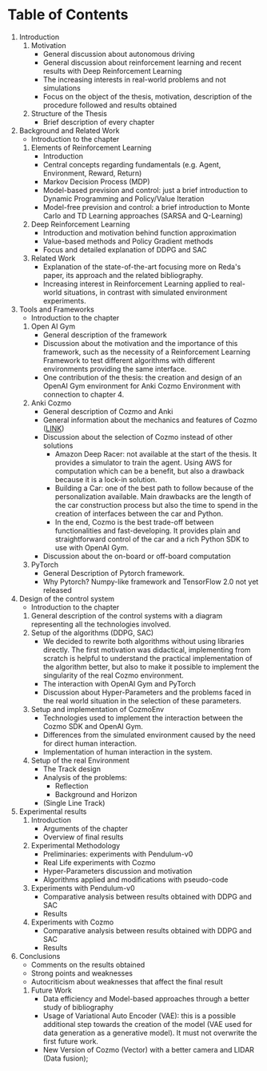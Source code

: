    # Table of Contents

1. Introduction
   1. Motivation
      - General discussion about autonomous driving
      - General discussion about reinforcement learning and recent results with Deep Reinforcement Learning
      - The increasing interests in real-world problems and not simulations
      - Focus on the object of the thesis, motivation, description of the procedure followed and results obtained
   2. Structure of the Thesis
      - Brief description of every chapter
2. Background and Related Work
   - Introduction to the chapter
   1. Elements of Reinforcement Learning
      - Introduction
      - Central concepts regarding fundamentals (e.g. Agent, Environment, Reward, Return)
      - Markov Decision Process (MDP)
      - Model-based prevision and control: just a brief introduction to Dynamic Programming and Policy/Value Iteration
      - Model-free prevision and control: a brief introduction to Monte Carlo and TD Learning approaches (SARSA and Q-Learning)
   2. Deep Reinforcement Learning
      - Introduction and motivation behind function approximation
      - Value-based methods and Policy Gradient methods
      - Focus and detailed explanation of DDPG and SAC
   3. Related Work
      - Explanation of the state-of-the-art focusing more on Reda's paper, its approach and the related bibliography.
      - Increasing interest in Reinforcement Learning applied to real-world situations, in contrast with simulated environment experiments.
3. Tools and Frameworks
   - Introduction to the chapter
   1. Open AI Gym
      - General description of the framework
      - Discussion about the motivation and the importance of this framework, such as the necessity of a Reinforcement Learning Framework to test different algorithms with different environments providing the same interface.
      - One contribution of the thesis: the creation and design of an OpenAI Gym environment for Anki Cozmo Environment with connection to chapter 4.
   2. Anki Cozmo
      - General description of Cozmo and Anki
      - General information about the mechanics and features of Cozmo ([LINK](https://www.cs.cmu.edu/afs/cs/academic/class/15494-s17/schedule.html))
      - Discussion about the selection of Cozmo instead of other solutions
        - Amazon Deep Racer: not available at the start of the thesis. It provides a simulator to train the agent. Using AWS for computation which can be a benefit, but also a drawback because it is a lock-in solution.
        - Building a Car: one of the best path to follow because of the personalization available. Main drawbacks are the length of the car construction process but also the time to spend in the creation of interfaces between the car and Python.
        - In the end, Cozmo is the best trade-off between functionalities and fast-developing. It provides plain and straightforward control of the car and a rich Python SDK to use with OpenAI Gym.
      - Discussion about the on-board or off-board computation
   3. PyTorch
      - General Description of Pytorch framework.
      - Why Pytorch? Numpy-like framework and TensorFlow 2.0 not yet released
4. Design of the control system
   - Introduction to the chapter
   1. General description of the control systems with a diagram representing all the technologies involved.
   2. Setup of the algorithms (DDPG, SAC)
      - We decided to rewrite both algorithms without using libraries directly. The first motivation was didactical, implementing from scratch is helpful to understand the practical implementation of the algorithm better, but also to make it possible to implement the singularity of the real Cozmo environment.
      - The interaction with OpenAI Gym and PyTorch
      - Discussion about Hyper-Parameters and the problems faced in the real world situation in the selection of these parameters.
   3. Setup and implementation of CozmoEnv
      - Technologies used to implement the interaction between the Cozmo SDK and OpenAI Gym.
      - Differences from the simulated environment caused by the need for direct human interaction.
      - Implementation of human interaction in the system.
   4. Setup of the real Environment
      - The Track design
      - Analysis of the problems:
        - Reflection
        - Background and Horizon
      - (Single Line Track)
5. Experimental results
   1. Introduction
      - Arguments of the chapter
      - Overview of final results
   2. Experimental Methodology
      - Preliminaries: experiments with Pendulum-v0
      - Real Life experiments with Cozmo
      - Hyper-Parameters discussion and motivation
      - Algorithms applied and modifications with pseudo-code
   3. Experiments with Pendulum-v0
      - Comparative analysis between results obtained with DDPG and SAC
      - Results
   4. Experiments with Cozmo
      - Comparative analysis between results obtained with DDPG and SAC
      - Results
6. Conclusions
    - Comments on the results obtained
    - Strong points and weaknesses
    - Autocriticism about weaknesses that affect the final result
   1. Future Work
      - Data efficiency and Model-based approaches through a better study of bibliography
      - Usage of Variational Auto Encoder (VAE): this is a possible additional step towards the creation of the model (VAE used for data generation as a generative model). It must not overwrite the first future work.
      - New Version of Cozmo (Vector) with a better camera and LIDAR (Data fusion);
